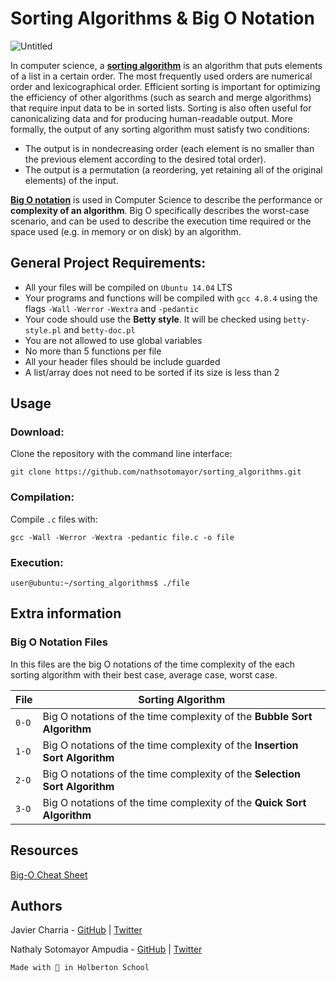# Sorting Algorithms & Big O Notation

![Untitled](https://user-images.githubusercontent.com/54350108/84581287-6988bf00-ada5-11ea-88b7-6a290c362e8a.jpg)

In computer science, a [**sorting algorithm**](https://en.wikipedia.org/wiki/Sorting_algorithm) is an algorithm that puts elements of a list in a certain order. The most frequently used orders are numerical order and lexicographical order. Efficient sorting is important for optimizing the efficiency of other algorithms (such as search and merge algorithms) that require input data to be in sorted lists. Sorting is also often useful for canonicalizing data and for producing human-readable output. More formally, the output of any sorting algorithm must satisfy two conditions:

* The output is in nondecreasing order (each element is no smaller than the previous element according to the desired total order).
* The output is a permutation (a reordering, yet retaining all of the original elements) of the input.

[**Big O notation**](https://rob-bell.net/2009/06/a-beginners-guide-to-big-o-notation/) is used in Computer Science to describe the performance or **complexity of an algorithm**. Big O specifically describes the worst-case scenario, and can be used to describe the execution time required or the space used (e.g. in memory or on disk) by an algorithm.

## General Project Requirements:
* All your files will be compiled on `Ubuntu 14.04` LTS
* Your programs and functions will be compiled with `gcc 4.8.4` using the flags `-Wall` `-Werror` `-Wextra` and `-pedantic`
* Your code should use the **Betty style**. It will be checked using `betty-style.pl` and `betty-doc.pl`
* You are not allowed to use global variables
* No more than 5 functions per file
* All your header files should be include guarded
* A list/array does not need to be sorted if its size is less than 2

## Usage

### Download:

Clone the repository with the command line interface:

`git clone https://github.com/nathsotomayor/sorting_algorithms.git`

### Compilation:

Compile `.c` files with:

`gcc -Wall -Werror -Wextra -pedantic file.c -o file`

### Execution:

`user@ubuntu:~/sorting_algorithms$ ./file`

## Extra information

### Big O Notation Files
In this files are the big O notations of the time complexity of the each sorting algorithm with their best case, average case, worst case.


|File                           |Sorting Algorithm            |
|-------------------------------|-----------------------------|
|`0-O`                          |Big O notations of the time complexity of the **Bubble Sort Algorithm** |
|`1-O`                          |Big O notations of the time complexity of the **Insertion Sort Algorithm**|
|`2-O`                          |Big O notations of the time complexity of the **Selection Sort Algorithm**|
|`3-O`                          |Big O notations of the time complexity of the **Quick Sort Algorithm**|


## Resources
[Big-O Cheat Sheet](https://www.bigocheatsheet.com/)

## Authors

Javier Charria - [GitHub](https://github.com/linkjavier) | [Twitter](https://twitter.com/linkjavier)

Nathaly Sotomayor Ampudia - [GitHub](https://github.com/nathsotomayor) | [Twitter](https://twitter.com/nathsotomayor)



`Made with 💛 in Holberton School`

